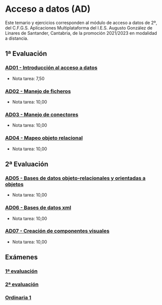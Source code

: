 # Acceso a datos (AD)
Este temario y ejercicios corresponden al módulo de acceso a datos de 2º, del C.F.G.S. Aplicaciones Multiplataforma del I.E.S. Augusto González de Linares de Santander, Cantabria, de la promoción 2021/2023 en modalidad a distancia.
## 1ª Evaluación
### [AD01 - Introducción al acceso a datos](https://github.com/DiegoGlez1992/DAM/tree/main/Acceso%20a%20datos/AD01%20-%20Introducci%C3%B3n%20al%20acceso%20a%20datos)
* Nota tarea: 7,50
### [AD02 - Manejo de ficheros](https://github.com/DiegoGlez1992/DAM/tree/main/Acceso%20a%20datos/AD02%20-%20Manejo%20de%20ficheros)
* Nota tarea: 10,00
### [AD03 - Manejo de conectores](https://github.com/DiegoGlez1992/DAM/tree/main/Acceso%20a%20datos/AD03%20-%20Manejo%20de%20conectores)
* Nota tarea: 10,00
### [AD04 - Mapeo objeto relacional](https://github.com/DiegoGlez1992/DAM/tree/main/Acceso%20a%20datos/AD04%20-%20Mapeo%20objeto%20relacional)
* Nota tarea: 10,00
## 2ª Evaluación
### [AD05 - Bases de datos objeto-relacionales y orientadas a objetos](https://github.com/DiegoGlez1992/DAM/tree/main/Acceso%20a%20datos/AD05%20-%20Bases%20de%20datos%20objeto-relacionales%20y%20orientadas%20a%20objetos)
* Nota tarea: 10,00
### [AD06 - Bases de datos xml](https://github.com/DiegoGlez1992/DAM/tree/main/Acceso%20a%20datos/AD06%20-%20Bases%20de%20datos%20xml)
* Nota tarea: 10,00
### [AD07 - Creación de componentes visuales](https://github.com/DiegoGlez1992/DAM/tree/main/Acceso%20a%20datos/AD07%20-%20Creaci%C3%B3n%20de%20componentes%20visuales)
* Nota tarea: 10,00
## Exámenes
### [1ª evaluación]()
### [2ª evaluación]()
### [Ordinaria 1]()
